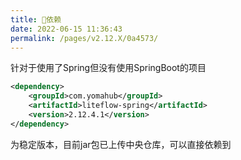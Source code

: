 ```yaml
---
title: 🧬依赖
date: 2022-06-15 11:36:43
permalink: /pages/v2.12.X/0a4573/
---
```


针对于使用了Spring但没有使用SpringBoot的项目

```xml
<dependency>
	<groupId>com.yomahub</groupId>
    <artifactId>liteflow-spring</artifactId>
	<version>2.12.4.1</version>
</dependency>
```
为稳定版本，目前jar包已上传中央仓库，可以直接依赖到